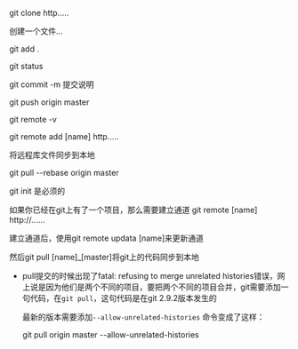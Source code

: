git clone http.....

创建一个文件...

git add .

git status

git commit -m 提交说明

git push origin master

git remote -v

git remote add [name] http.....



将远程库文件同步到本地

git pull --rebase origin master





git init 是必须的

如果你已经在git上有了一个项目，那么需要建立通道 git remote [name] http://......

建立通道后，使用git remote updata [name]来更新通道

然后git pull [name]_[master]将git上的代码同步到本地

- pull提交的时候出现了fatal: refusing to merge unrelated histories错误，网上说是因为他们是两个不同的项目，要把两个不同的项目合并，git需要添加一句代码，在`git pull`，这句代码是在git 2.9.2版本发生的

  最新的版本需要添加`--allow-unrelated-histories` 命令变成了这样：

  git pull origin master --allow-unrelated-histories








